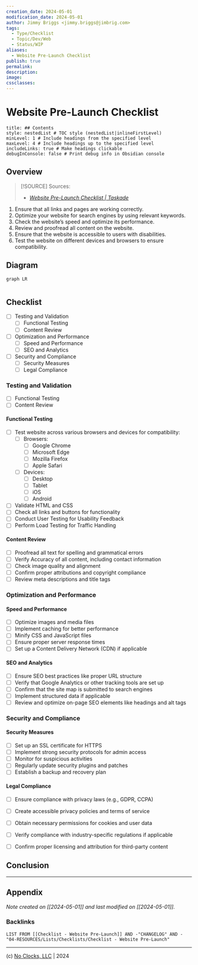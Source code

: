 ```yaml
---
creation_date: 2024-05-01
modification_date: 2024-05-01
author: Jimmy Briggs <jimmy.briggs@jimbrig.com>
tags:
  - Type/Checklist
  - Topic/Dev/Web
  - Status/WIP
aliases:
  - Website Pre-Launch Checklist
publish: true
permalink:
description:
image:
cssclasses:
---
```


# Website Pre-Launch Checklist

```table-of-contents
title: ## Contents 
style: nestedList # TOC style (nestedList|inlineFirstLevel)
minLevel: 1 # Include headings from the specified level
maxLevel: 4 # Include headings up to the specified level
includeLinks: true # Make headings clickable
debugInConsole: false # Print debug info in Obsidian console
```

## Overview

> [!SOURCE] Sources:
> - *[Website Pre-Launch Checklist | Taskade](https://www.taskade.com/templates/design/website-pre-launch-checklist)*

1. Ensure that all links and pages are working correctly.
2. Optimize your website for search engines by using relevant keywords.
3. Check the website’s speed and optimize its performance.
4. Review and proofread all content on the website.
5. Ensure that the website is accessible to users with disabilities.
6. Test the website on different devices and browsers to ensure compatibility.

## Diagram

```mermaid
graph LR
  
```

## Checklist

- [ ] Testing and Validation
	- [ ] Functional Testing
	- [ ] Content Review
- [ ] Optimization and Performance
	- [ ] Speed and Performance
	- [ ] SEO and Analytics
- [ ] Security and Compliance
	- [ ] Security Measures
	- [ ] Legal Compliance

### Testing and Validation

- [ ] Functional Testing
- [ ] Content Review

#### Functional Testing

- [ ] Test website across various browsers and devices for compatibility:
	- [ ] Browsers:
		- [ ] Google Chrome
		- [ ] Microsoft Edge
		- [ ] Mozilla Firefox
		- [ ] Apple Safari
	- [ ] Devices:
		- [ ] Desktop
		- [ ] Tablet
		- [ ] iOS
		- [ ] Android
- [ ] Validate HTML and CSS
- [ ] Check all links and buttons for functionality
- [ ] Conduct User Testing for Usability Feedback
- [ ] Perform Load Testing for Traffic Handling

#### Content Review

- [ ] Proofread all text for spelling and grammatical errors
- [ ] Verify Accuracy of all content, including contact information
- [ ] Check image quality and alignment
- [ ] Confirm proper attributions and copyright compliance
- [ ] Review meta descriptions and title tags

### Optimization and Performance

#### Speed and Performance

- [ ]  Optimize images and media files
- [ ]  Implement caching for better performance
- [ ]  Minify CSS and JavaScript files
- [ ]  Ensure proper server response times
- [ ]  Set up a Content Delivery Network (CDN) if applicable

#### SEO and Analytics
    
- [ ]  Ensure SEO best practices like proper URL structure
- [ ]  Verify that Google Analytics or other tracking tools are set up
- [ ]  Confirm that the site map is submitted to search engines
- [ ]  Implement structured data if applicable
- [ ]  Review and optimize on-page SEO elements like headings and alt tags

### Security and Compliance

#### Security Measures
    
- [ ]  Set up an SSL certificate for HTTPS
- [ ]  Implement strong security protocols for admin access
- [ ]  Monitor for suspicious activities
- [ ]  Regularly update security plugins and patches
- [ ]  Establish a backup and recovery plan

#### Legal Compliance

- [ ]  Ensure compliance with privacy laws (e.g., GDPR, CCPA)
- [ ]  Create accessible privacy policies and terms of service
- [ ]  Obtain necessary permissions for cookies and user data
- [ ]  Verify compliance with industry-specific regulations if applicable
- [ ]  Confirm proper licensing and attribution for third-party content


## Conclusion

***

## Appendix

*Note created on [[2024-05-01]] and last modified on [[2024-05-01]].*

### Backlinks

```dataview
LIST FROM [[Checklist - Website Pre-Launch]] AND -"CHANGELOG" AND -"04-RESOURCES/Lists/Checklists/Checklist - Website Pre-Launch"
```

***

(c) [No Clocks, LLC](https://github.com/noclocks) | 2024
